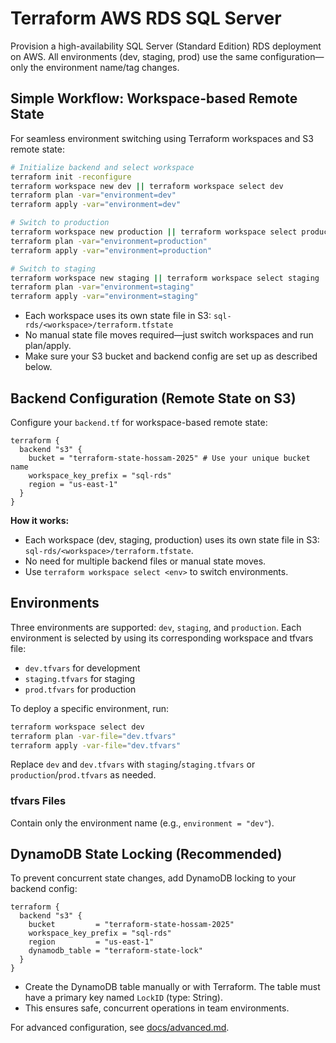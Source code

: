 # Terraform AWS RDS SQL Server

Provision a high-availability SQL Server (Standard Edition) RDS deployment on AWS. All environments (dev, staging, prod) use the same configuration—only the environment name/tag changes.

## Simple Workflow: Workspace-based Remote State
For seamless environment switching using Terraform workspaces and S3 remote state:

```bash
# Initialize backend and select workspace
terraform init -reconfigure
terraform workspace new dev || terraform workspace select dev
terraform plan -var="environment=dev"
terraform apply -var="environment=dev"

# Switch to production
terraform workspace new production || terraform workspace select production
terraform plan -var="environment=production"
terraform apply -var="environment=production"

# Switch to staging
terraform workspace new staging || terraform workspace select staging
terraform plan -var="environment=staging"
terraform apply -var="environment=staging"
```
- Each workspace uses its own state file in S3: `sql-rds/<workspace>/terraform.tfstate`
- No manual state file moves required—just switch workspaces and run plan/apply.
- Make sure your S3 bucket and backend config are set up as described below.

## Backend Configuration (Remote State on S3)

Configure your `backend.tf` for workspace-based remote state:

```hcl
terraform {
  backend "s3" {
    bucket = "terraform-state-hossam-2025" # Use your unique bucket name
    workspace_key_prefix = "sql-rds"
    region = "us-east-1"
  }
}
```

**How it works:**
- Each workspace (dev, staging, production) uses its own state file in S3: `sql-rds/<workspace>/terraform.tfstate`.
- No need for multiple backend files or manual state moves.
- Use `terraform workspace select <env>` to switch environments.

## Environments

Three environments are supported: `dev`, `staging`, and `production`. Each environment is selected by using its corresponding workspace and tfvars file:

- `dev.tfvars` for development
- `staging.tfvars` for staging
- `prod.tfvars` for production

To deploy a specific environment, run:

```bash
terraform workspace select dev
terraform plan -var-file="dev.tfvars"
terraform apply -var-file="dev.tfvars"
```
Replace `dev` and `dev.tfvars` with `staging`/`staging.tfvars` or `production`/`prod.tfvars` as needed.

### tfvars Files
Contain only the environment name (e.g., `environment = "dev"`).

## DynamoDB State Locking (Recommended)

To prevent concurrent state changes, add DynamoDB locking to your backend config:

```hcl
terraform {
  backend "s3" {
    bucket         = "terraform-state-hossam-2025"
    workspace_key_prefix = "sql-rds"
    region         = "us-east-1"
    dynamodb_table = "terraform-state-lock"
  }
}
```
- Create the DynamoDB table manually or with Terraform. The table must have a primary key named `LockID` (type: String).
- This ensures safe, concurrent operations in team environments.

For advanced configuration, see [docs/advanced.md](docs/advanced.md).

